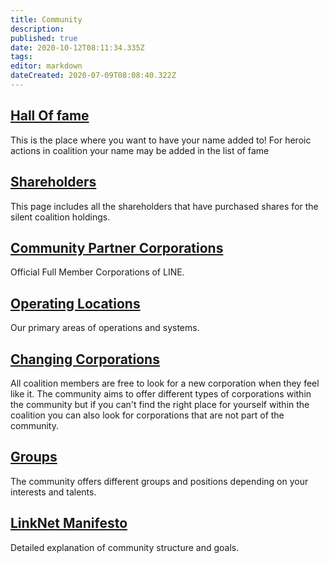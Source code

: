 ```yaml
---
title: Community
description: 
published: true
date: 2020-10-12T08:11:34.335Z
tags: 
editor: markdown
dateCreated: 2020-07-09T08:08:40.322Z
---
```


## [Hall Of fame](https://www.silentcoalition.com/hall-of-fame)
This is the place where you want to have your name added to! For heroic actions in coalition your name may be added in the list of fame

## [Shareholders](https://www.silentcoalition.com/shares)
This page includes all the shareholders that have purchased shares for the silent coalition holdings.

## [Community Partner Corporations](/community/coalition-corporations)
Official Full Member Corporations of LINE.

## [Operating Locations](/community/operating-locations)
Our primary areas of operations and systems.

## [Changing Corporations](/community/changing-corporations)
All coalition members are free to look for a new corporation when they feel like it. The community aims to offer different types of corporations within the community but if you can't find the right place for yourself within the coalition you can also look for corporations that are not part of the community.

## [Groups](/community/groups)
The community offers different groups and positions depending on your interests and talents.

## [LinkNet Manifesto](/community/coalition-manifesto)
Detailed explanation of community structure and goals.